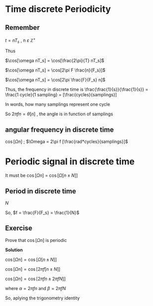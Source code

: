 # Time discrete Periodicity

## Remember

$t = nT_s$ , n $\varepsilon$ $\mathbb{Z}^{+}$

Thus

$\cos[\omega nT_s] = \cos[\frac{2\pi}{T} nT_s]$

$\cos[\omega nT_s] = \cos[2\pi F \frac{n}{F_s}]$

$\cos[\omega nT_s] = \cos[2\pi \frac{F}{F_s} n]$

Thus, the frequency in discrete time is \frac{\frac{1}{s}}{\frac{1}{s}} = \frac{1 cycle}{1 sampling} = [\frac{cycles}{samplings}]

In words, how many samplings represent one cycle 

So $2\pi fn = \theta [n]$ , the angle is in function of samplings

## angular frequency in discrete time

$\cos [\Omega n]$ ; $\Omega = 2\pi f [\frac{rad*cycles}{samplings}]$

# Periodic signal in discrete time

It must be $\cos[\Omega n]$ = $\cos[\Omega [n \pm N]]$

## Period in discrete time

$N$ 

So, $f = \frac{F}{F_s} = \frac{1}{N}$

## Exercise

Prove that $\cos[\Omega n]$ is periodic

**Solution**

$\cos[\Omega n] = \cos[\Omega[n \pm N]]$

$\cos[\Omega n] = \cos[2\pi f[n \pm N]]$

$\cos[\Omega n] = \cos[2\pi fn \pm 2\pi fN]]$

where $\alpha = 2\pi fn$ and $\beta = 2\pi fN$

So, aplying the trigonometry identity





